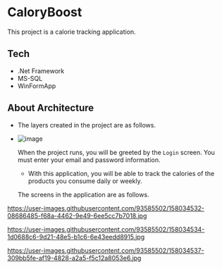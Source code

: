 # CaloryBoost

This project is a calorie tracking application.

## Tech

- .Net Framework
- MS-SQL
- WinFormApp

## About Architecture

- The layers created in the project are as follows.
- 
  ![image](https://github.com/user-attachments/assets/bdcdea08-d4b5-4df6-98e5-439caf8dfddc)

  When the project runs, you will be greeted by the `Login` screen. You must enter your email and password information.
  
  - With this application, you will be able to track the calories of the products you consume daily or weekly.

  The screens in the application are as follows.
  
https://user-images.githubusercontent.com/93585502/158034532-08686485-f68a-4462-9e49-6ee5cc7b7018.jpg

https://user-images.githubusercontent.com/93585502/158034534-1d0688c6-9d21-48e5-b1c6-6e43eedd8915.jpg

https://user-images.githubusercontent.com/93585502/158034537-309bb5fe-af19-4828-a2a5-f5c12a8053e6.jpg
